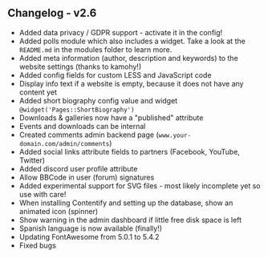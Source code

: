 ## Changelog - v2.6

- Added data privacy / GDPR support - activate it in the config!
- Added polls module  which also includes a widget. Take a look at the `README.md` in the modules folder to learn more.
- Added meta information (author, description and keywords) to the website settings (thanks to kamohy!)
- Added config fields for custom LESS and JavaScript code
- Display info text if a website is empty, because it does not have any content yet
- Added short biography config value and widget `@widget('Pages::ShortBiography')`
- Downloads & galleries now have a "published" attribute
- Events and downloads can be internal
- Created comments admin backend page (`www.your-domain.com/admin/comments`)
- Added social links attribute fields to partners (Facebook, YouTube, Twitter)
- Added discord user profile attribute
- Allow BBCode in user (forum) signatures
- Added experimental support for SVG files - most likely incomplete yet so use with care!
- When installing Contentify and setting up the database, show an animated icon (spinner)
- Show warning in the admin dashboard if little free disk space is left
- Spanish language is now available (finally!)
- Updating FontAwesome from 5.0.1 to 5.4.2
- Fixed bugs 
